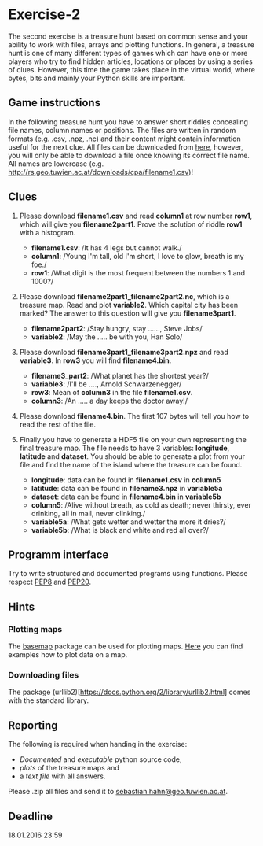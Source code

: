 # Exercise-2

The second exercise is a treasure hunt based on common sense and your ability to
work with files, arrays and plotting functions. In general, a treasure hunt is
one of many different types of games which can have one or more players who try
to find hidden articles, locations or places by using a series of clues.
However, this time the game takes place in the virtual world, where bytes, bits
and mainly your Python skills are important.

## Game instructions

In the following treasure hunt you have to answer short riddles concealing file
names, column names or positions. The files are written in random formats (e.g.
.csv, .npz, .nc) and their content might contain information useful for the next
clue. All files can be downloaded from
[here](http://rs.geo.tuwien.ac.at/downloads/cpa/), however, you will only be
able to download a file once knowing its correct file name. All names are
lowercase (e.g. http://rs.geo.tuwien.ac.at/downloads/cpa/filename1.csv)!

## Clues

1. Please download **filename1.csv** and read **column1** at row number **row1**,
   which will give you **filename2part1**. Prove the solution of riddle **row1**
   with a histogram.
   - **filename1.csv**: /It has 4 legs but cannot walk./
   - **column1**: /Young I'm tall, old I'm short, I love to glow, breath is my
     foe./
   - **row1**: /What digit is the most frequent between the numbers 1 and 1000?/

2. Please download **filename2part1_filename2part2.nc**, which is a treasure
   map. Read and plot **variable2**. Which capital city has been marked? The
   answer to this question will give you **filename3part1**.
   - **filename2part2**: /Stay hungry, stay ......, Steve Jobs/
   - **variable2**: /May the ..... be with you, Han Solo/

3. Please download **filename3part1_filename3part2.npz** and read **variable3**. In
   **row3** you will find **filename4.bin**.

   - **filename3_part2**: /What planet has the shortest year?/
   - **variable3**: /I'll be ...., Arnold Schwarzenegger/
   - **row3**: Mean of **column3** in the file **filename1.csv**.
   - **column3**: /An ..... a day keeps the doctor away!/

4. Please download **filename4.bin**. The first 107 bytes will tell you how to
   read the rest of the file. 
  
5. Finally you have to generate a HDF5 file on your own representing the final
   treasure map. The file needs to have 3 variables: **longitude**, **latitude** and
   **dataset**. You should be able to generate a plot from your file and find the
   name of the island where the treasure can be found.

   - **longitude**: data can be found in **filename1.csv** in **column5**
   - **latitude**: data can be found in **filename3.npz** in **variable5a**
   - **dataset**: data can be found in **filename4.bin** in **variable5b**
   - **column5**: /Alive without breath, as cold as death; never thirsty, ever
     drinking, all in mail, never clinking./
   - **variable5a**: /What gets wetter and wetter the more it dries?/
   - **variable5b**: /What is black and white and red all over?/

## Programm interface

Try to write structured and documented programs using functions. Please respect
[PEP8](https://www.python.org/dev/peps/pep-0008/) and
[PEP20](https://www.python.org/dev/peps/pep-0020/).

## Hints

### Plotting maps

The [basemap](http://matplotlib.org/basemap/) package can be used for plotting
maps. [Here](http://matplotlib.org/basemap/users/examples.html) you can find
examples how to plot data on a map.

### Downloading files

The package (urllib2)[https://docs.python.org/2/library/urllib2.html] comes with
the standard library.

## Reporting

The following is required when handing in the exercise:
- *Documented* and *executable* python source code,
- *plots* of the treasure maps and
- a *text file* with all answers.

Please .zip all files and send it to
[sebastian.hahn@geo.tuwien.ac.at](mailto:sebastian.hahn@geo.tuwien.ac.at).

## Deadline

18.01.2016 23:59
